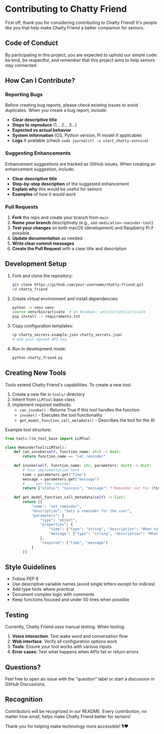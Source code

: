 # Contributing to Chatty Friend

First off, thank you for considering contributing to Chatty Friend! It's people like you that help make Chatty Friend a better companion for seniors.

## Code of Conduct

By participating in this project, you are expected to uphold our simple code: be kind, be respectful, and remember that this project aims to help seniors stay connected.

## How Can I Contribute?

### Reporting Bugs

Before creating bug reports, please check existing issues to avoid duplicates. When you create a bug report, include:

- **Clear descriptive title**
- **Steps to reproduce** (1... 2... 3...)
- **Expected vs actual behavior**
- **System information** (OS, Python version, Pi model if applicable)
- **Logs** if available (check `sudo journalctl -u start_chatty.service`)

### Suggesting Enhancements

Enhancement suggestions are tracked as GitHub issues. When creating an enhancement suggestion, include:

- **Clear descriptive title**
- **Step-by-step description** of the suggested enhancement
- **Explain why** this would be useful for seniors
- **Examples** of how it would work

### Pull Requests

1. **Fork** the repo and create your branch from `main`
2. **Name your branch** descriptively (e.g., `add-medication-reminder-tool`)
3. **Test your changes** on both macOS (development) and Raspberry Pi if possible
4. **Update documentation** as needed
5. **Write clear commit messages**
6. **Create the Pull Request** with a clear title and description

## Development Setup

1. Fork and clone the repository:
   ```bash
   git clone https://github.com/your-username/chatty-friend.git
   cd chatty_friend
   ```

2. Create virtual environment and install dependencies:
   ```bash
   python -m venv venv
   source venv/bin/activate  # On Windows: venv\Scripts\activate
   pip install -r requirements.txt
   ```

3. Copy configuration templates:
   ```bash
   cp chatty_secrets.example.json chatty_secrets.json
   # Add your OpenAI API key
   ```

4. Run in development mode:
   ```bash
   python chatty_friend.py
   ```

## Creating New Tools

Tools extend Chatty Friend's capabilities. To create a new tool:

1. Create a new file in `tools/` directory
2. Inherit from `LLMTool` base class
3. Implement required methods:
   - `can_invoke()` - Returns True if this tool handles the function
   - `invoke()` - Executes the tool functionality
   - `get_model_function_call_metadata()` - Describes the tool for the AI

Example tool structure:
```python
from tools.llm_tool_base import LLMTool

class ReminderTool(LLMTool):
    def can_invoke(self, function_name: str) -> bool:
        return function_name == "set_reminder"
    
    def invoke(self, function_name: str, parameters: dict) -> dict:
        # Your implementation here
        time = parameters.get("time")
        message = parameters.get("message")
        # ... set the reminder ...
        return {"status": "success", "message": f"Reminder set for {time}"}
    
    def get_model_function_call_metadata(self) -> list:
        return [{
            "name": "set_reminder",
            "description": "Sets a reminder for the user",
            "parameters": {
                "type": "object",
                "properties": {
                    "time": {"type": "string", "description": "When to remind"},
                    "message": {"type": "string", "description": "What to remind about"}
                },
                "required": ["time", "message"]
            }
        }]
```

## Style Guidelines

- Follow PEP 8
- Use descriptive variable names (avoid single letters except for indices)
- Add type hints where practical
- Document complex logic with comments
- Keep functions focused and under 50 lines when possible

## Testing

Currently, Chatty Friend uses manual testing. When testing:

1. **Voice interaction**: Test wake word and conversation flow
2. **Web interface**: Verify all configuration options work
3. **Tools**: Ensure your tool works with various inputs
4. **Error cases**: Test what happens when APIs fail or return errors

## Questions?

Feel free to open an issue with the "question" label or start a discussion in GitHub Discussions.

## Recognition

Contributors will be recognized in our README. Every contribution, no matter how small, helps make Chatty Friend better for seniors!

Thank you for helping make technology more accessible! 🎙️❤️